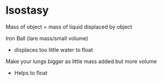 # Isostasy

Mass of object = mass of liquid displaced by object

Iron Ball (lare mass/small volume)
- displaces too little water to float

Make your lungs bigger as little mass added but more volume
- Helps to float

